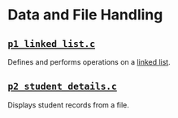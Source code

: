 # Data and File Handling

## [`p1_linked_list.c`](p1_linked_list.c)

Defines and performs operations on a [linked list](https://en.wikipedia.org/wiki/Linked_list).

## [`p2_student_details.c`](p2_student_details.c)

Displays student records from a file.
